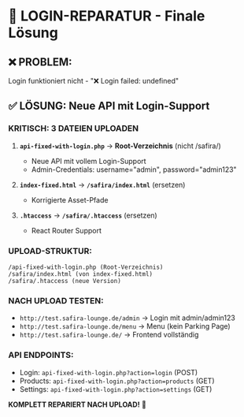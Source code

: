 # 🔐 LOGIN-REPARATUR - Finale Lösung

## ❌ PROBLEM:
Login funktioniert nicht - "❌ Login failed: undefined"

## ✅ LÖSUNG: Neue API mit Login-Support

### KRITISCH: 3 DATEIEN UPLOADEN

1. **`api-fixed-with-login.php`** → **Root-Verzeichnis** (nicht /safira/)
   - Neue API mit vollem Login-Support
   - Admin-Credentials: username="admin", password="admin123"

2. **`index-fixed.html`** → **`/safira/index.html`** (ersetzen)
   - Korrigierte Asset-Pfade

3. **`.htaccess`** → **`/safira/.htaccess`** (ersetzen)
   - React Router Support

### UPLOAD-STRUKTUR:
```
/api-fixed-with-login.php (Root-Verzeichnis)
/safira/index.html (von index-fixed.html)
/safira/.htaccess (neue Version)
```

### NACH UPLOAD TESTEN:
- `http://test.safira-lounge.de/admin` → Login mit admin/admin123
- `http://test.safira-lounge.de/menu` → Menu (kein Parking Page)
- `http://test.safira-lounge.de/` → Frontend vollständig

### API ENDPOINTS:
- Login: `api-fixed-with-login.php?action=login` (POST)
- Products: `api-fixed-with-login.php?action=products` (GET)
- Settings: `api-fixed-with-login.php?action=settings` (GET)

**KOMPLETT REPARIERT NACH UPLOAD!** 🚀